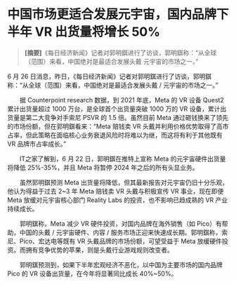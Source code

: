# 中国市场更适合发展元宇宙，国内品牌下半年 VR 出货量将增长 50%

> **[摘要]**《每日经济新闻》记者对郭明錤进行了访谈，郭明錤称：“从全球（范围）来看，中国绝对是最适合发展头戴 元宇宙的市场之一。”

6 月 26 日消息，昨日，《每日经济新闻》记者对郭明錤进行了访谈，郭明錤称：“从全球（范围）来看，中国绝对是最适合发展头戴 / 元宇宙的市场之一。”

　　据 Counterpoint research 数据，到 2021 年底，Meta 的 VR 设备 Quest2 累计出货量超过 1000 万台，是全球首个出货量突破 1000 万的 VR 设备，累计出货量是第二大竞争对手索尼 PSVR 的 1.5 倍。虽然目前 Meta 通过砸钱换来了领先的市场份额，但在郭明錤看来：“Meta 赔钱卖 VR 头戴并利用价格优势取得了高市占率，但此策略在面临核心业务衰退风险时将难以为继，而这将有利于其他既有 VR 品牌市占率成长。”

　　IT之家了解到，6 月 22 日，郭明錤在推特上宣称 Meta 的元宇宙硬件出货量将降低 25%-35%，并且 Meta 将暂停 2024 年之后的所有头显业务。

　　虽然郭明錤预测 Meta 出货量将降低，但其最新报告对元宇宙仍旧十分乐观，他认为得益于过去 2~3 年 Meta 赔钱卖 VR 头戴与积极宣传 VR 事业，现在即便 Meta 放缓对元宇宙核心部门 Reality Labs 的投资，也不影响已趋成熟的 VR 产业持续成长。

　　郭明錤称，Meta 减少 VR 硬件投资，对国内品牌在海外销售（如 Pico）有帮助，中国的头戴 / 元宇宙硬件、内容 / 服务市场正迎来快速成长期。郭明錤称，索尼、Pico、宏达电等既有 VR 头戴品牌的市场份额，可望受益于 Meta 放缓硬件投资。而拥有竞争优势的苹果，则是头戴行业游戏规则改变者。

　　郭明錤预测到，如果下半年宏观经济不恶化，以中国为主要市场的国内品牌 Pico 的 VR 设备出货量，在今年将显著同比成长 40%~50%。